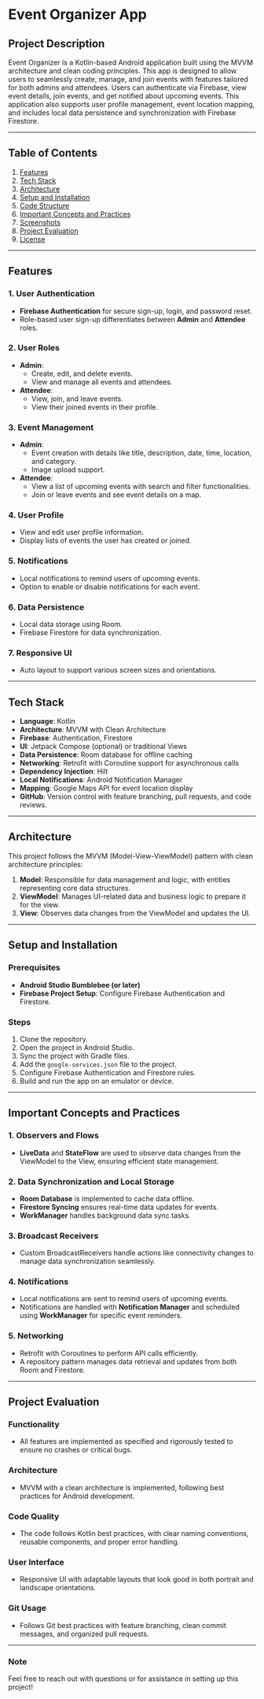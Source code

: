 # Event Organizer App

## Project Description

Event Organizer is a Kotlin-based Android application built using the MVVM architecture and clean coding principles. This app is designed to allow users to seamlessly create, manage, and join events with features tailored for both admins and attendees. Users can authenticate via Firebase, view event details, join events, and get notified about upcoming events. This application also supports user profile management, event location mapping, and includes local data persistence and synchronization with Firebase Firestore.

---

## Table of Contents
1. [Features](#features)
2. [Tech Stack](#tech-stack)
3. [Architecture](#architecture)
4. [Setup and Installation](#setup-and-installation)
5. [Code Structure](#code-structure)
6. [Important Concepts and Practices](#important-concepts-and-practices)
7. [Screenshots](#screenshots)
8. [Project Evaluation](#project-evaluation)
9. [License](#license)

---

## Features

### 1. User Authentication
- **Firebase Authentication** for secure sign-up, login, and password reset.
- Role-based user sign-up differentiates between **Admin** and **Attendee** roles.

### 2. User Roles
- **Admin**:
  - Create, edit, and delete events.
  - View and manage all events and attendees.
- **Attendee**:
  - View, join, and leave events.
  - View their joined events in their profile.

### 3. Event Management
- **Admin**:
  - Event creation with details like title, description, date, time, location, and category.
  - Image upload support.
- **Attendee**:
  - View a list of upcoming events with search and filter functionalities.
  - Join or leave events and see event details on a map.

### 4. User Profile
- View and edit user profile information.
- Display lists of events the user has created or joined.

### 5. Notifications
- Local notifications to remind users of upcoming events.
- Option to enable or disable notifications for each event.

### 6. Data Persistence
- Local data storage using Room.
- Firebase Firestore for data synchronization.

### 7. Responsive UI
- Auto layout to support various screen sizes and orientations.

---

## Tech Stack

- **Language**: Kotlin
- **Architecture**: MVVM with Clean Architecture
- **Firebase**: Authentication, Firestore
- **UI**: Jetpack Compose (optional) or traditional Views
- **Data Persistence**: Room database for offline caching
- **Networking**: Retrofit with Coroutine support for asynchronous calls
- **Dependency Injection**: Hilt
- **Local Notifications**: Android Notification Manager
- **Mapping**: Google Maps API for event location display
- **GitHub**: Version control with feature branching, pull requests, and code reviews.

---

## Architecture

This project follows the MVVM (Model-View-ViewModel) pattern with clean architecture principles:
1. **Model**: Responsible for data management and logic, with entities representing core data structures.
2. **ViewModel**: Manages UI-related data and business logic to prepare it for the view.
3. **View**: Observes data changes from the ViewModel and updates the UI.

---

## Setup and Installation

### Prerequisites
- **Android Studio Bumblebee (or later)**
- **Firebase Project Setup**: Configure Firebase Authentication and Firestore.

### Steps
1. Clone the repository.
2. Open the project in Android Studio.
3. Sync the project with Gradle files.
4. Add the `google-services.json` file to the project.
5. Configure Firebase Authentication and Firestore rules.
6. Build and run the app on an emulator or device.

---

## Important Concepts and Practices

### 1. Observers and Flows
- **LiveData** and **StateFlow** are used to observe data changes from the ViewModel to the View, ensuring efficient state management.

### 2. Data Synchronization and Local Storage
- **Room Database** is implemented to cache data offline.
- **Firestore Syncing** ensures real-time data updates for events.
- **WorkManager** handles background data sync tasks.

### 3. Broadcast Receivers
- Custom BroadcastReceivers handle actions like connectivity changes to manage data synchronization seamlessly.

### 4. Notifications
- Local notifications are sent to remind users of upcoming events.
- Notifications are handled with **Notification Manager** and scheduled using **WorkManager** for specific event reminders.

### 5. Networking
- Retrofit with Coroutines to perform API calls efficiently.
- A repository pattern manages data retrieval and updates from both Room and Firestore.

---

## Project Evaluation

### Functionality
- All features are implemented as specified and rigorously tested to ensure no crashes or critical bugs.

### Architecture
- MVVM with a clean architecture is implemented, following best practices for Android development.

### Code Quality
- The code follows Kotlin best practices, with clear naming conventions, reusable components, and proper error handling.

### User Interface
- Responsive UI with adaptable layouts that look good in both portrait and landscape orientations.

### Git Usage
- Follows Git best practices with feature branching, clean commit messages, and organized pull requests.


--- 

### Note
Feel free to reach out with questions or for assistance in setting up this project!
